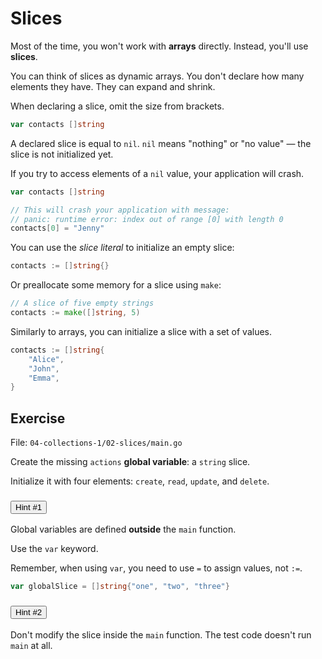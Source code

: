 # Slices

Most of the time, you won't work with **arrays** directly. Instead, you'll use **slices**.

You can think of slices as dynamic arrays. You don't declare how many elements they have.
They can expand and shrink.

When declaring a slice, omit the size from brackets.

```go
var contacts []string
```

A declared slice is equal to `nil`. `nil` means "nothing" or "no value" — the slice is not initialized yet.

If you try to access elements of a `nil` value, your application will crash.

```go
var contacts []string

// This will crash your application with message:
// panic: runtime error: index out of range [0] with length 0
contacts[0] = "Jenny"
```

You can use the *slice literal* to initialize an empty slice:

```go
contacts := []string{}
```

Or preallocate some memory for a slice using `make`:

```go
// A slice of five empty strings
contacts := make([]string, 5)
```

Similarly to arrays, you can initialize a slice with a set of values.

```go
contacts := []string{
	"Alice",
	"John",
	"Emma",
}
```

## Exercise

File: `04-collections-1/02-slices/main.go`

Create the missing `actions` **global variable**: a `string` slice.

Initialize it with four elements: `create`, `read`, `update`, and `delete`.


<div class="accordion" id="hints-accordion">

<div class="accordion-item">
	<h3 class="accordion-header" id="hints-accordion-header-1">
	<button class="accordion-button fs-4 fw-semibold collapsed" type="button" data-bs-toggle="collapse" data-bs-target="#hints-accordion-body-1" aria-expanded="false" aria-controls="hints-accordion">
		Hint #1
	</button>
	</h3>
	<div id="hints-accordion-body-1" class="accordion-collapse collapse" aria-labelledby="hints-accordion-header-1" data-bs-parent="#hints-accordion">
	<div class="accordion-body">

Global variables are defined **outside** the `main` function.

Use the `var` keyword.

Remember, when using `var`, you need to use `=` to assign values, not `:=`.

```go
var globalSlice = []string{"one", "two", "three"}
```

</div>
	</div>
	</div>

<div class="accordion-item">
	<h3 class="accordion-header" id="hints-accordion-header-2">
	<button class="accordion-button fs-4 fw-semibold collapsed" type="button" data-bs-toggle="collapse" data-bs-target="#hints-accordion-body-2" aria-expanded="false" aria-controls="hints-accordion">
		Hint #2
	</button>
	</h3>
	<div id="hints-accordion-body-2" class="accordion-collapse collapse" aria-labelledby="hints-accordion-header-2" data-bs-parent="#hints-accordion">
	<div class="accordion-body">

Don't modify the slice inside the `main` function. The test code doesn't run `main` at all.

</div>
	</div>
	</div>

</div>
